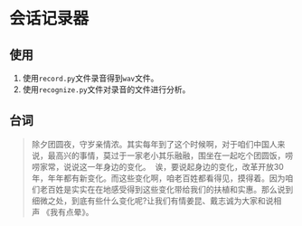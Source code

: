 # 会话记录器

## 使用

1. 使用`record.py`文件录音得到`wav`文件。
2. 使用`recognize.py`文件对录音的文件进行分析。

## 台词

> 除夕团圆夜，守岁亲情浓。其实每年到了这个时候啊，对于咱们中国人来说，最高兴的事情，莫过于一家老小其乐融融，围坐在一起吃个团圆饭，唠唠家常，说说这一年身边的变化。 
> 诶，要说起身边的变化，改革开放30年，年年都有新变化。而这些变化啊，咱老百姓都看得见，摸得着。因为咱们老百姓是实实在在地感受得到这些变化带给我们的扶植和实惠。那么说到细微之处，到底有些什么变化呢?让我们有情姜昆、戴志诚为大家和说相声 《我有点晕》。